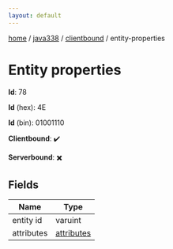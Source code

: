 ```yaml
---
layout: default
---
```


[home](/)  /  [java338](/protocol/java338)  /  [clientbound](/protocol/java338/clientbound)  /  entity-properties

# Entity properties

**Id**: 78

**Id** (hex): 4E

**Id** (bin): 01001110

**Clientbound**: ✔️

**Serverbound**: ✖️

## Fields

Name | Type
---|---
entity id | varuint
attributes | [attributes](/protocol/java338/arrays)

